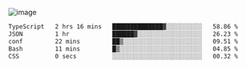 ![image](https://github-profile-trophy.vercel.app/?username=CMOISDEAD&theme=darkhub&row=1&no-frame=true&margin-w=15&margin-h=15)
<!--START_SECTION:waka-->

```txt
TypeScript   2 hrs 16 mins   ██████████████▓░░░░░░░░░░   58.86 %
JSON         1 hr            ██████▓░░░░░░░░░░░░░░░░░░   26.23 %
conf         22 mins         ██▒░░░░░░░░░░░░░░░░░░░░░░   09.51 %
Bash         11 mins         █▒░░░░░░░░░░░░░░░░░░░░░░░   04.85 %
CSS          0 secs          ░░░░░░░░░░░░░░░░░░░░░░░░░   00.32 %
```

<!--END_SECTION:waka--> 
